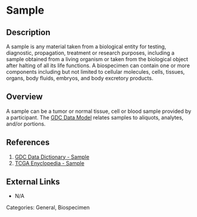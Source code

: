 # Sample #
## Description ##
A sample is any material  taken from a biological entity for testing, diagnostic, propagation, treatment or research purposes, including a 
sample obtained from a living organism or taken from the biological object after halting of all its life functions. 
A biospecimen can contain one or more components including but not limited to cellular molecules, cells, tissues, organs, body fluids, 
embryos, and body excretory products.
## Overview ##
A sample can be a tumor or normal tissue, cell or blood sample provided by a participant. The [GDC Data Model](https://gdc.cancer.gov/developers/gdc-data-model/gdc-data-model-components) 
relates samples to aliquots, analytes, and/or portions.

## References ##
1. [GDC Data Dictionary - Sample](https://docs.gdc.cancer.gov/Data_Dictionary/viewer/#?view=table-definition-view&id=sample)
1. [TCGA Enyclopedia - Sample](https://wiki.nci.nih.gov/display/TCGA/Analyte)

## External Links ##
* N/A

Categories: General, Biospecimen
